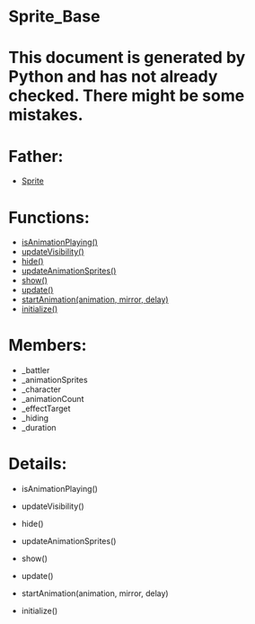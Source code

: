 Sprite_Base
===

# This document is generated by Python and has not already checked. There might be some mistakes.

# Father:
* [Sprite](Sprite.md)


# Functions:
* [isAnimationPlaying()](#isAnimationPlaying)
* [updateVisibility()](#updateVisibility)
* [hide()](#hide)
* [updateAnimationSprites()](#updateAnimationSprites)
* [show()](#show)
* [update()](#update)
* [startAnimation(animation, mirror, delay)](#startAnimation)
* [initialize()](#initialize)

# Members:
* _battler
* _animationSprites
* _character
* _animationCount
* _effectTarget
* _hiding
* _duration

# Details:
<p id=isAnimationPlaying></p>

* isAnimationPlaying()
	

<p id=updateVisibility></p>

* updateVisibility()
	

<p id=hide></p>

* hide()
	

<p id=updateAnimationSprites></p>

* updateAnimationSprites()
	

<p id=show></p>

* show()
	

<p id=update></p>

* update()
	

<p id=startAnimation></p>

* startAnimation(animation, mirror, delay)
	

<p id=initialize></p>

* initialize()
	

